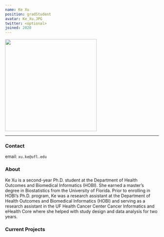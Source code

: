 ```yaml
---
name: Ke Xu
position: gradStudent
avatar: Ke_Xu.JPG
twitter: <optional>
joined: 2020
---
```


<img width="300" src="{{site.baseurl}}/images/people/{{page.avatar}}" data-action="zoom">

---

### Contact

email: `xu.ke@ufl.edu` <br>

### About

Ke Xu is a second-year Ph.D. student at the Department of Health Outcomes and Biomedical Informatics (HOBI). She earned a master’s degree in Biostatistics from the University of Florida. Prior to enrolling in HOBI’s Ph.D. program, Ke was a research assistant at the Department of Health Outcomes and Biomedical Informatics (HOBI) and serving as a research assistant in the UF Health Cancer Center Cancer Informatics and eHealth Core where she helped with study design and data analysis for two years. 

### Current Projects
